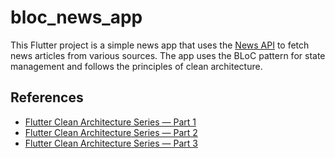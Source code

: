 # bloc_news_app

This Flutter project is a simple news app that uses the [News API](https://newsapi.org/) to fetch news articles from various sources. The app uses the BLoC pattern for state management and follows the principles of clean architecture.

## References

- [Flutter Clean Architecture Series — Part 1](https://devmuaz.medium.com/flutter-clean-architecture-series-part-1-d2d4c2e75c47)
- [Flutter Clean Architecture Series — Part 2](https://devmuaz.medium.com/flutter-clean-architecture-series-part-2-bcdf9d38fe41)
- [Flutter Clean Architecture Series — Part 3](https://devmuaz.medium.com/flutter-clean-architecture-series-part-3-cdfbcb8d449b)
